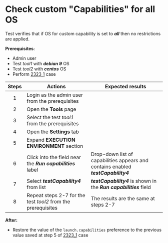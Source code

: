 # Check custom "Capabilities" for all OS

Test verifies that if OS for custom capability is set to ***all*** then no restrictions are applied.

**Prerequisites**:
- Admin user
- Test *tool1* with ***debian 9*** OS
- Test *tool2* with ***centos*** OS
- Perform [2323_1](2323_1.md) case

| Steps | Actions | Expected results |
| :---: | --- | --- |
| 1 | Login as the admin user from the prerequisites |
| 2 | Open the **Tools** page | |
| 3 | Select the test *tool1* from the prerequisites | |
| 4 | Open the **Settings** tab | |
| 5 | Expand **EXECUTION ENVIRONMENT** section | |
| 6 | Click into the field near the ***Run capabilities*** label | Drop-down list of capabilities appears and contains enabled ***testCapability4*** | 
| 7 | Select ***testCapability4*** from list | ***testCapability4*** is shown in the ***Run capabilities*** field |
| 8 | Repeat steps 2-7 for the test *tool2* from the prerequisites | The results are the same at steps 2-7 |

**After:**
- Restore the value of the `launch.capabilities` preference to the previous value saved at step 5 of [2323_1](2323_1.md) case
